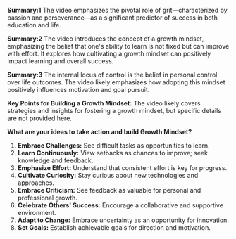 **Summary:1**
The video emphasizes the pivotal role of grit—characterized by passion and perseverance—as a significant predictor of success in both education and life.

**Summary:2**
The video introduces the concept of a growth mindset, emphasizing the belief that one's ability to learn is not fixed but can improve with effort. It explores how cultivating a growth mindset can positively impact learning and overall success.

**Summary:3**
The internal locus of control is the belief in personal control over life outcomes. The video likely emphasizes how adopting this mindset positively influences motivation and goal pursuit.

**Key Points for Building a Growth Mindset:**
The video likely covers strategies and insights for fostering a growth mindset, but specific details are not provided here.

**What are your ideas to take action and build Growth Mindset?**

1. **Embrace Challenges:** See difficult tasks as opportunities to learn.
2. **Learn Continuously:** View setbacks as chances to improve; seek knowledge and feedback.
3. **Emphasize Effort:** Understand that consistent effort is key for progress.
4. **Cultivate Curiosity:** Stay curious about new technologies and approaches.
5. **Embrace Criticism:** See feedback as valuable for personal and professional growth.
6. **Celebrate Others' Success:** Encourage a collaborative and supportive environment.
7. **Adapt to Change:** Embrace uncertainty as an opportunity for innovation.
8. **Set Goals:** Establish achievable goals for direction and motivation.
